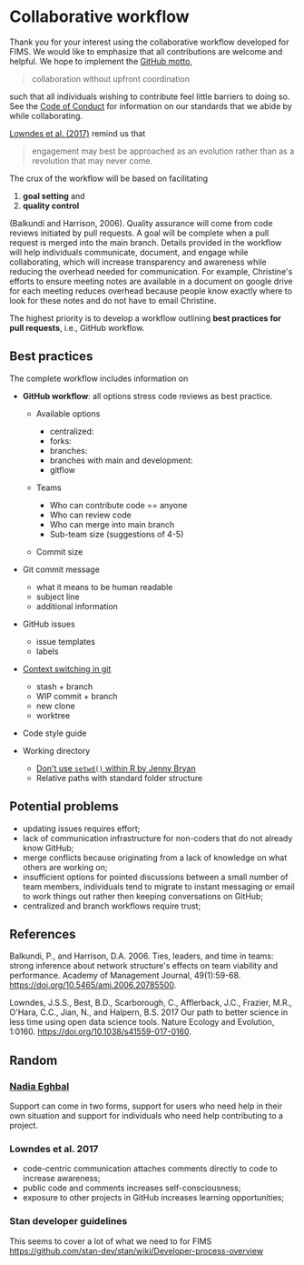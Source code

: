 # Collaborative workflow

Thank you for your interest using the collaborative workflow developed for FIMS.
We would like to emphasize that all contributions are welcome and helpful.
We hope to implement the [GitHub motto](https://help.github.com/articles/using-pull-requests),

>collaboration without upfront coordination

such that all individuals wishing to contribute feel little barriers to doing so.
See the [Code of Conduct]() for information on
our standards that we abide by while collaborating.

[Lowndes et al. (2017)](https://www.nature.com/articles/s41559-017-0160)
remind us that

>engagement may best be approached as an evolution rather than as a revolution that may never come.

The crux of the workflow will be based on facilitating

1. **goal setting** and
1. **quality control**

(Balkundi and Harrison, 2006).
Quality assurance will come from code reviews initiated by pull requests.
A goal will be complete when a pull request is merged into the main branch.
Details provided in the workflow will help individuals
communicate,
document, and
engage
while collaborating,
which will 
increase transparency and awareness while reducing the overhead needed for communication.
For example,
Christine's efforts to ensure meeting notes are available in a document on google drive for each meeting
reduces overhead because people know exactly where to look for these notes and do not have to email Christine.

The highest priority is to develop a workflow outlining
**best practices for pull requests**, i.e., GitHub workflow.

## Best practices

The complete workflow includes information on

  * **GitHub workflow**: all options stress code reviews as best practice.

    * Available options

      * centralized:
      * forks:
      * branches:
      * branches with main and development:
      * gitflow

    * Teams

      * Who can contribute code == anyone
      * Who can review code
      * Who can merge into main branch
      * Sub-team size (suggestions of 4-5)

    * Commit size

  * Git commit message

    * what it means to be human readable
    * subject line
    * additional information

  * GitHub issues

    * issue templates
    * labels

  * [Context switching in git](https://opensource.com/article/21/4/context-switching-git)

    * stash + branch
    * WIP commit + branch
    * new clone
    * worktree

  * Code style guide
  * Working directory

    * [Don't use `setwd()` within R by Jenny Bryan](https://www.tidyverse.org/blog/2017/12/workflow-vs-script/)
    * Relative paths with standard folder structure

## Potential problems

  * updating issues requires effort;
  * lack of communication infrastructure for non-coders that do not already know GitHub;
  * merge conflicts because originating from a lack of knowledge on what others are working on;
  * insufficient options for pointed discussions between a small number of team members,
    individuals tend to migrate to instant messaging or email to work things out rather then keeping conversations on GitHub;
  * centralized and branch workflows require trust;

## References

Balkundi, P., and Harrison, D.A. 2006.
Ties, leaders, and time in teams: strong inference about network structure's effects on team viability and performance.
Academy of Management Journal, 49(1):59-68. https://doi.org/10.5465/amj.2006.20785500.

Lowndes, J.S.S., Best, B.D., Scarborough, C., Afflerback, J.C., Frazier, M.R., O'Hara, C.C., Jian, N., and Halpern, B.S. 2017
Our path to better science in less time using open data science tools.
Nature Ecology and Evolution, 1:0160. https://doi.org/10.1038/s41559-017-0160.

## Random

### [Nadia Eghbal](https://nadiaeghbal.com/user-support)

Support can come in two forms,
support for users who need help in their own situation and
support for individuals who need help contributing to a project.

### Lowndes et al. 2017

  * code-centric communication attaches comments directly to code to increase awareness;
  * public code and comments increases self-consciousness;
  * exposure to other projects in GitHub increases learning opportunities;

### Stan developer guidelines
This seems to cover a lot of what we need to for FIMS https://github.com/stan-dev/stan/wiki/Developer-process-overview
